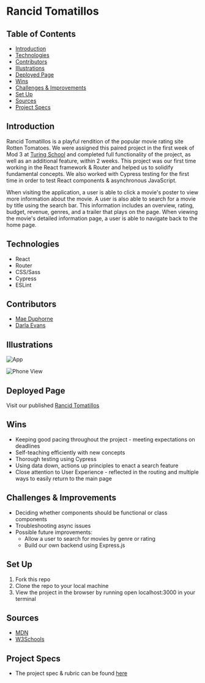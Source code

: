 # Rancid Tomatillos

## Table of Contents
  - [Introduction](#Introduction)
  - [Technologies](#Technologies)
  - [Contributors](#Contributors)
  - [Illustrations](#Illustrations)
  - [Deployed Page](#Deployed-Page)
  - [Wins](#Wins)
  - [Challenges & Improvements](#Challenges-&-Improvements)
  - [Set Up](#Set-Up)
  - [Sources](#Sources)
  - [Project Specs](#Project-Specs)

## Introduction

Rancid Tomatillos is a playful rendition of the popular movie rating site Rotten Tomatoes. We were assigned this paired project in the first week of Mod 3 at [Turing School](turing.edu) and completed full functionality of the project, as well as an additional feature, within 2 weeks. This project was our first time working in the React framework & Router and helped us to solidify fundamental concepts. We also worked with Cypress testing for the first time in order to test React components & asynchronous JavaScript.

When visiting the application, a user is able to click a movie's poster to view more information about the movie. A user is also able to search for a movie by title using the search bar. This information includes an overview, rating, budget, revenue, genres, and a trailer that plays on the page. When viewing the movie's detailed information page, a user is able to navigate back to the home page.

## Technologies
  - React
  - Router
  - CSS/Sass
  - Cypress
  - ESLint

## Contributors
  - [Mae Duphorne](https://github.com/maeduphorne)
  - [Darla Evans](https://github.com/darlaevans2000)

## Illustrations

![App](https://media.giphy.com/media/fiAsrxOydWYlzl4cJl/giphy.gif)  

![Phone View](https://media.giphy.com/media/zj9SeB6xD1NX9vJxJT/gify.gif)

## Deployed Page

Visit our published [Rancid Tomatillos]()

## Wins
  - Keeping good pacing throughout the project - meeting expectations on deadlines
  - Self-teaching efficiently with new concepts
  - Thorough testing using Cypress
  - Using data down, actions up principles to enact a search feature
  - Close attention to User Experience - reflected in the routing and multiple ways to easily return to the main page

## Challenges & Improvements
  - Deciding whether components should be functional or class components
  - Troubleshooting async issues
  - Possible future improvements:
    - Allow a user to search for movies by genre or rating
    - Build our own backend using Express.js

## Set Up

1. Fork this repo  
2. Clone the repo to your local machine
3. View the project in the browser by running open localhost:3000 in your terminal

## Sources
  - [MDN](http://developer.mozilla.org/en-US/)
  - [W3Schools](https://www.w3schools.com/)

## Project Specs
  - The project spec & rubric can be found [here](https://frontend.turing.edu/projects/module-3/rancid-tomatillos-v3.html)
